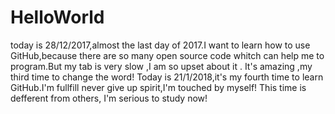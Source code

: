 # HelloWorld
today is 28/12/2017,almost the last day of 2017.I want to learn how to use GitHub,because there are so many open source code whitch can help me to program.But my tab is very slow ,I am so upset about it .
It's amazing ,my third time to change the word!
Today is 21/1/2018,it's my fourth time to learn GitHub.I'm fullfill never give up spirit,I'm touched by myself! This time is defferent from others, I'm serious to study now!
